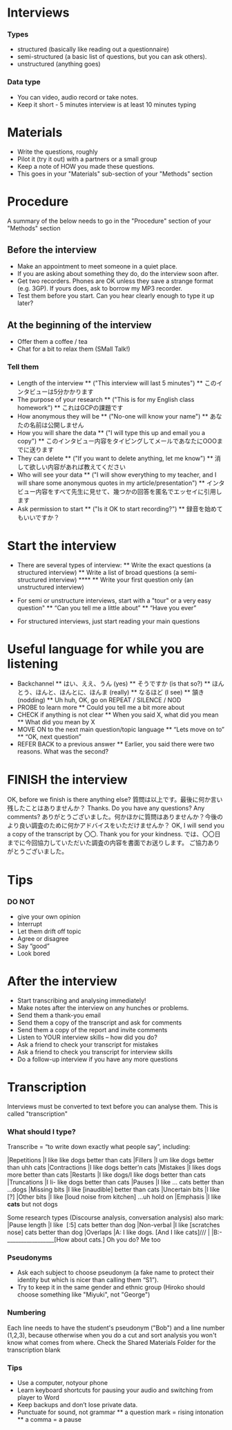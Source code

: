 # Interviews
### Types
* structured (basically like reading out a questionnaire)
* semi-structured (a basic list of questions, but you can ask others).
* unstructured (anything goes)

### Data type
* You can video, audio record or take notes.
* Keep it short - 5 minutes interview is at least 10 minutes typing


# Materials
* Write the questions, roughly
* Pilot it (try it out) with a partners or a small group
* Keep a note of HOW you made these questions.
* This goes in your "Materials" sub-section of your "Methods" section

# Procedure
A summary of the below needs to go in the "Procedure" section of your "Methods" section

## Before the interview
* Make an appointment to meet someone in a quiet place.
* If you are asking about something they do, do the interview soon after.
* Get two recorders. Phones are OK unless they save a strange format (e.g. 3GP). If yours does, ask to borrow my MP3 recorder.
* Test them before you start. Can you hear clearly enough to type it up later?

## At the beginning of the interview
* Offer them a coffee / tea
* Chat for a bit to relax them (SMall Talk!)

### Tell them
* Length of the interview
** ("This interview will last 5 minutes")
** このインタビューは5分かかります
* The purpose of your research
** ("This is for my English class homework")
** これはGCPの課題です
* How anonymous they will be
** ("No-one will know your name")
** あなたの名前は公開しません
* How you will share the data
** ("I will type this up and email you a copy")
** このインタビュー内容をタイピングしてメールであなたにOOOまでに送ります
* They can delete
**  ("If you want to delete anything, let me know")
** 消して欲しい内容があれば教えてください
* Who will see your data
** ("I will show everything to my teacher, and I will share some anonymous quotes in my article/presentation")
** インタビュー内容をすべて先生に見せて、幾つかの回答を匿名でエッセイに引用します
* Ask permission to start
** ("Is it OK to start recording?")
** 録音を始めてもいいですか？

# Start the interview
* There are several types of interview:
** Write the exact questions (a structured interview)
** Write a list of broad questions (a semi-structured interview) **** 
** Write your first question only (an unstructured interview)

* For semi or unstructure interviews, start with a "tour" or a very easy question"
** “Can you tell me a little about”
** “Have you ever”
* For structured interviews, just start reading your main questions


# Useful language for while you are listening
* Backchannel
** はい、ええ、うん (yes)
** そうですか (is that so?)
** ほんとう、ほんと、ほんとに、ほんま (really)
** なるほど (I see)
** 頷き (nodding)
** Uh huh, OK, go on REPEAT / SILENCE / NOD
* PROBE to learn more
** Could you tell me a bit more about
* CHECK if anything is not clear
** When you said X, what did you mean
** What did you mean by X
* MOVE ON to the next main question/topic language
** “Lets move on to”
** “OK, next question”
* REFER BACK to a previous answer
** Earlier, you said there were two reasons. What was the second?

# FINISH the interview
OK, before we finish is there anything else?
質問は以上です。最後に何か言い残したことはありませんか？
Thanks. Do you have any questions? Any comments?
ありがとうございました。何かほかに質問はありませんか？今後のより良い調査のために何かアドバイスをいただけませんか？
OK, I will send you a copy of the transcript by 〇〇. Thank you for your kindness.
では、〇〇日までに今回協力していただいた調査の内容を書面でお送りします。
ご協力ありがとうございました。


# Tips
### DO NOT
* give your own opinion
* Interrupt
* Let them drift off topic
* Agree or disagree
* Say “good”
* Look bored


# After the interview
* Start transcribing and analysing immediately!
* Make notes after the interview on any hunches or problems.
* Send them a thank-you email
* Send them a copy of the transcript and ask for comments
* Send them a copy of the report and invite comments
* Listen to YOUR interview skills – how did you do?
* Ask a friend to check your transcript for mistakes
* Ask a friend to check you transcript for interview skills
* Do a follow-up interview if you have any more questions

# Transcription
Interviews must be converted to text before you can analyse them.
This is called "transcription"

### What should I type?
Transcribe = “to write down exactly what people say”, including:

|Repetitions     |I like like dogs better than cats
|Fillers         |I um like dogs better than uhh cats
|Contractions    |I like dogs better’n cats
|Mistakes        |I likes dogs more better than cats
|Restarts        |I like dogs/I like dogs better than cats
|Truncations     |I li- like dogs better than cats
|Pauses          |I like … cats better than …dogs
|Missing bits    |I like [inaudible] better than cats
|Uncertain bits  |I like [?]
|Other bits      |I like [loud noise from kitchen] …uh hold on
|Emphasis        |I like __cats__ but not dogs

Some research types (Discourse analysis, conversation analysis) also mark:
|Pause length    |I like  [:5] cats better than dog
|Non-verbal      |I like [scratches nose] cats better than dog
|Overlaps        |A: I like dogs.     [And I like cats]///
|                |B:-_________________[How about cats.] Oh you do? Me too

### Pseudonyms
* Ask each subject to choose pseudonym (a fake name to protect their identity but which is nicer than calling them “S1”).
* Try to keep it in the same gender and ethnic group (Hiroko should choose something like "Miyuki", not "George")

### Numbering
Each line needs to have the student's pseudonym ("Bob") and a line number (1,2,3), because otherwise when you do a cut and sort analysis you won't know what comes from where.
Check the Shared Materials Folder for the transcription blank



### Tips
* Use a computer, notyour phone
* Learn keyboard shortcuts for pausing your audio and switching from player to Word
* Keep backups and don’t lose private data.
* Punctuate for sound, not grammar
** a question mark = rising intonation
** a comma = a pause

